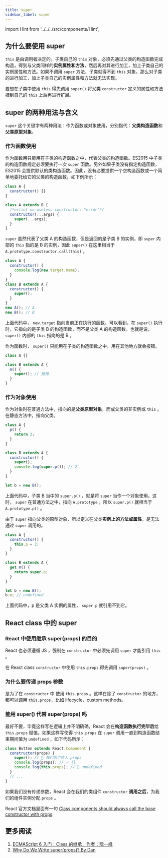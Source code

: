 ```yaml
---
title: super
sidebar_label: super
---
```


import Hint from '../../../src/components/Hint';

## 为什么要使用 super

`this` 是由调用者决定的。子类自己的 `this` 对象，必须先通过父类的构造函数完成构造，得到与父类同样的**实例属性和方法**，然后再对其进行加工，加上子类自己的实例属性和方法。如果不调用 `super` 方法，子类就得不到 `this` 对象，那么对子类的进行加工，加上子类自己的实例属性和方法就无法实现。

<Hint type="warn">要想在子类中使用 `this` 得先调用 `super()` 将父类 `constructor` 定义的属性和方法挂到自己的 `this` 上后再进行扩展。</Hint>

## super 的两种用法与含义

`super` 这个关键字有两种用法：作为函数或对象使用，分别指代：**父类构造函数**和**父类原型对象**。

### 作为函数使用

作为函数用只能用在子类的构造函数之中，代表父类的构造函数。ES2015 中子类的构造函数规定必须要执行一次 `super` 函数。另外如果子类没有指定构造函数，ES2015 会提供默认的类构造函数。因此，没有必要提供一个空构造函数或一个简单地委托给它的父类的构造函数，如下例所示：

```js
class A {
  constructor() {}
}

class A extends B {
  /*eslint no-useless-constructor: "error"*/
  constructor(...args) {
    super(...args);
  }
}
```

<Hint type="warn">`super` 虽然代表了父类 A 的构造函数，但是返回的是子类 B 的实例，即 `super` 内部的 `this` 指的是 B 的实例，因此 `super()` 在这里相当于 `A.prototype.constructor.call(this)` 。</Hint>

```js
class A {
  constructor() {
    console.log(new.target.name);
  }
}
class B extends A {
  constructor() {
    super();
  }
}
new A(); // A
new B(); // B
```

上面代码中， `new.target` 指向当前正在执行的函数。可以看到，在 `super()` 执行时，它指向的是子类 B 的构造函数，而不是父类 A 的构造函数。也就是说， `super()` 内部的 `this` 指向的是 B 。

作为函数时， `super()` 只能用在子类的构造函数之中，用在其他地方就会报错。

```js
class A {}

class B extends A {
  m() {
    super(); // 报错
  }
}
```

### 作为对象使用

作为对象时在普通方法中，指向的是**父类原型对象**，而或父类的非实例或 `this` 。在静态方法中，指向父类。

```js
class A {
  p() {
    return 2;
  }
}

class B extends A {
  constructor() {
    super();
    console.log(super.p()); // 2
  }
}

let b = new B();
```

上面代码中，子类 B 当中的 `super.p()` ，就是将 `super` 当作一个对象使用。这时， `super` 在普通方法之中，指向 `A.prototype` ，所以 `super.p()` 就相当于 `A.prototype.p()` 。

<Hint type="warn">由于 `super` 指向父类的原型对象，所以定义在父类**实例上的方法或属性**，是无法通过 `super` 调用的。</Hint>

```js
class A {
  constructor() {
    this.p = 2;
  }
}

class B extends A {
  get m() {
    return super.p;
  }
}

let b = new B();
b.m; // undefined
```

上面代码中，p 是父类 A 实例的属性， `super.p` 就引用不到它。

## React class 中的 super

### React 中使用继承 super(props) 的目的

React 也必须遵循 JS ，强制在 `constructor` 中必须先调用 `super` 才能引用 `this` 。

<Hint type="bad">在 React class `constructor` 中使用 `this.props` 得先调用 `super(props)` 。</Hint>

### 为什么要传递 props 参数

是为了在 `constructor` 中 使用 `this.props` 。这样在除了 `constructor` 的地方，都可以调用 `this.props`，比如 lifecycle，custom methods。

### 能用 super() 代替 super(props) 吗

最好不要，毕竟这样写在逻辑上并不明确确，React 会在**构造函数执行完毕后**给 `this.props` 赋值。如果这样写使得 `this.props` 在 `super` 调用一直到构造函数结束期间值为 `undefined` ，如下代码所示：

```jsx
class Button extends React.Component {
  constructor(props) {
    super(); // 😬 我们忘了传入 props
    console.log(props); // ✅ {}
    console.log(this.props); // 😬 undefined
  }
  // ...
}
```

<Hint type="warn">如果我们没有传递参数，React 会在我们的类组件 `constructor` **调用之后**，为我们的组件实例分配 `props` 。</Hint>

<Hint type="good">React 官方文档里面有一句 [Class components should always call the base constructor with props](https://reactjs.org/docs/state-and-lifecycle.html#adding-local-state-to-a-class).</Hint>

## 更多阅读

1. [ECMAScript 6 入门：Class 的继承，作者：阮一峰](http://es6.ruanyifeng.com/#docs/class-extends#super-%E5%85%B3%E9%94%AE%E5%AD%97)
2. [Why Do We Write super(props)? By Dan](https://www.google.com/url?q=https://overreacted.io/zh-hans/why-do-we-write-super-props/&sa=D&ust=1570507768778000)
